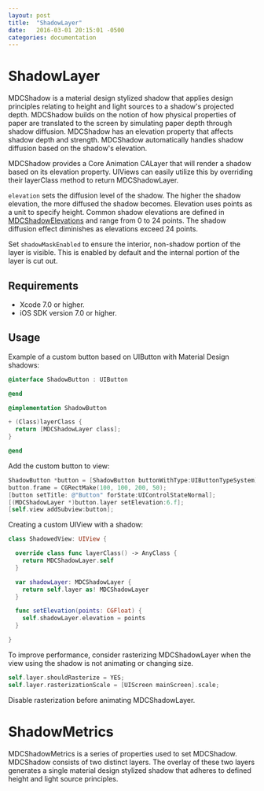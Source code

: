 ```yaml
---
layout: post
title:  "ShadowLayer"
date:   2016-03-01 20:15:01 -0500
categories: documentation
---
```

# ShadowLayer

MDCShadow is a material design stylized shadow that applies design principles relating to height
and light sources to a shadow's projected depth. MDCShadow builds on the notion of how physical
properties of paper are translated to the screen by simulating paper depth through shadow diffusion.
MDCShadow has an elevation property that affects shadow depth and strength. MDCShadow
automatically handles shadow diffusion based on the shadow's elevation.

MDCShadow provides a Core Animation CALayer that will render a shadow based on its elevation
property. UIViews can easily utilize this by overriding their layerClass method to return
MDCShadowLayer.

`elevation` sets the diffusion level of the shadow. The higher the shadow elevation, the more
diffused the shadow becomes. Elevation uses points as a unit to specify height. Common shadow
elevations are defined in [MDCShadowElevations](../ShadowElevations) and range from 0 to 24 points.
The shadow diffusion effect diminishes as elevations exceed 24 points.

Set `shadowMaskEnabled` to ensure the interior, non-shadow portion of the layer is visible.
This is enabled by default and the internal portion of the layer is cut out.

## Requirements

- Xcode 7.0 or higher.
- iOS SDK version 7.0 or higher.

## Usage

Example of a custom button based on UIButton with Material Design shadows:
```objective-c
@interface ShadowButton : UIButton

@end

@implementation ShadowButton

+ (Class)layerClass {
  return [MDCShadowLayer class];
}

@end
```
Add the custom button to view:
```objective-c
ShadowButton *button = [ShadowButton buttonWithType:UIButtonTypeSystem];
button.frame = CGRectMake(100, 100, 200, 50);
[button setTitle: @"Button" forState:UIControlStateNormal];
[(MDCShadowLayer *)button.layer setElevation:6.f];
[self.view addSubview:button];
```
Creating a custom UIView with a shadow:
```swift
class ShadowedView: UIView {

  override class func layerClass() -> AnyClass {
    return MDCShadowLayer.self
  }

  var shadowLayer: MDCShadowLayer {
    return self.layer as! MDCShadowLayer
  }

  func setElevation(points: CGFloat) {
    self.shadowLayer.elevation = points
  }

}
```
To improve performance, consider rasterizing MDCShadowLayer when the view using the shadow is not
animating or changing size.

```objective-c
self.layer.shouldRasterize = YES;
self.layer.rasterizationScale = [UIScreen mainScreen].scale;
```

Disable rasterization before animating MDCShadowLayer.
# ShadowMetrics

MDCShadowMetrics is a series of properties used to set MDCShadow. MDCShadow consists of two distinct
layers. The overlay of these two layers generates a single material design stylized shadow that
adheres to defined height and light source principles.
